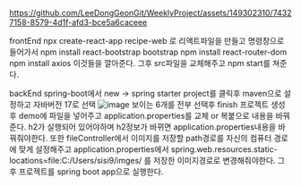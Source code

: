 

https://github.com/LeeDongGeonGit/WeeklyProject/assets/149302310/74327158-8579-4d1f-afd3-bce5a6caceee

frontEnd
npx create-react-app recipe-web
로 리액트파일을 만들고 명령창으로 들어가서
npm install react-bootstrap bootstrap
npm install react-router-dom
 npm install axios
 이것들을 깔아준다.
 그후 src파일을 교체해주고
 npm start를 쳐준다.

 backEnd
 spring-boot에서 new -> spring starter project를 클릭후 
 maven으로 설정하고 자바버전 17로 선택
 ![image](https://github.com/LeeDongGeonGit/WeeklyProject/assets/149302310/95766a2e-6df9-4c6c-ad9f-6d8e666bddbc)
보이는 6개를 전부 선택후 finish
프로젝트 생성후 demo에 파일을 넣어주고 application.properties를 교체 or 복붙으로 내용을 바꿔준다.
h2가 실행되어 있어야하며 h2정보가 바뀌면 application.properties내용을 바꿔줘야한다.
또한 fileController에서 이미지를 저장할 path경로를 자신의 컴퓨터 경로에 맞게 설정해주고 
application.properties에서
spring.web.resources.static-locations=file:C:/Users/sisi9/imges/
를 저장한 이미지경로로 변경해줘야한다.
그 후 프로젝트를 spring boot app으로 실행한다. 

